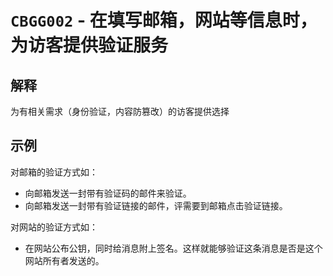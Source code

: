 # `CBGG002` - 在填写邮箱，网站等信息时，为访客提供验证服务

## 解释

为有相关需求（身份验证，内容防篡改）的访客提供选择

## 示例

对邮箱的验证方式如：

- 向邮箱发送一封带有验证码的邮件来验证。
- 向邮箱发送一封带有验证链接的邮件，评需要到邮箱点击验证链接。

对网站的验证方式如：

- 在网站公布公钥，同时给消息附上签名。这样就能够验证这条消息是否是这个网站所有者发送的。
